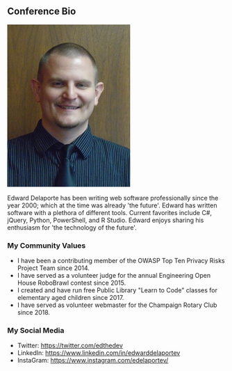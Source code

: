 ## Conference Bio

 ![Picture of Edward Delaporte](/img/EdwardDelaporte.jpg "Picture of Edward Delaporte")

Edward Delaporte has been writing web software professionally since the year 2000; which at the time was already 'the future'. Edward has written software with a plethora of different tools. Current favorites include C#, jQuery, Python, PowerShell, and R Studio. Edward enjoys sharing his enthusiasm for 'the technology of the future'.

### My Community Values

- I have been a contributing member of the OWASP Top Ten Privacy Risks Project Team since 2014.
- I have served as a volunteer judge for the annual Engineering Open House RoboBrawl contest since 2015.
- I created and have run free Public Library "Learn to Code" classes for elementary aged children since 2017.
- I have served as volunteer webmaster for the Champaign Rotary Club since 2018.

### My Social Media

- Twitter: https://twitter.com/edthedev 
- LinkedIn: https://www.linkedin.com/in/edwarddelaportev 
- InstaGram: https://www.instagram.com/edelaportev/